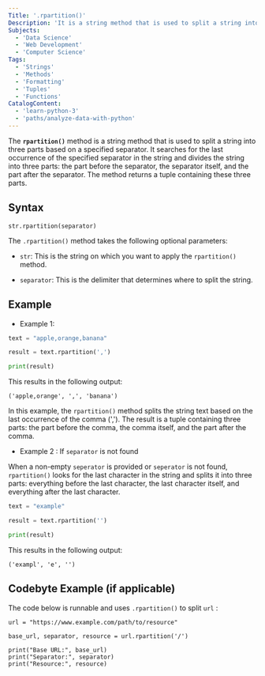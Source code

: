 ```yaml
---
Title: '.rpartition()' 
Description: 'It is a string method that is used to split a string into three parts based on a specified separator.'
Subjects: 
  - 'Data Science'
  - 'Web Development'
  - 'Computer Science'
Tags: 
  - 'Strings'
  - 'Methods'
  - 'Formatting'
  - 'Tuples'
  - 'Functions'
CatalogContent:
  - 'learn-python-3'
  - 'paths/analyze-data-with-python'
---
```


The **`rpartition()`** method is a string method that is used to split a string into three parts based on a specified separator. It searches for the last occurrence of the specified separator in the string and divides the string into three parts: the part before the separator, the separator itself, and the part after the separator. The method returns a tuple containing these three parts.

## Syntax

```pseudo
str.rpartition(separator)
```

The `.rpartition()` method takes the following optional parameters:

- `str`: This is the string on which you want to apply the `rpartition()` method.

- `separator`: This is the delimiter that determines where to split the string.

## Example

- Example 1:
  
```py
text = "apple,orange,banana"

result = text.rpartition(',')

print(result)

```

This results in the following output:

```shell
('apple,orange', ',', 'banana')
```

In this example, the `rpartition()` method splits the string text based on the last occurrence of the comma (','). The result is a tuple containing three parts: the part before the comma, the comma itself, and the part after the comma.

- Example 2 : If `separator` is not found
  
When a non-empty `seperator` is provided or `seperator` is not found, `rpartition()` looks for the last character in the string and splits it into three parts: everything before the last character, the last character itself, and everything after the last character.

```py
text = "example"

result = text.rpartition('')

print(result)
```

This results in the following output:

```shell
('exampl', 'e', '')
```

## Codebyte Example (if applicable)

The code below is runnable and uses `.rpartition()` to split `url` : 

```codebyte/python
url = "https://www.example.com/path/to/resource"

base_url, separator, resource = url.rpartition('/')

print("Base URL:", base_url)
print("Separator:", separator)
print("Resource:", resource)

```
